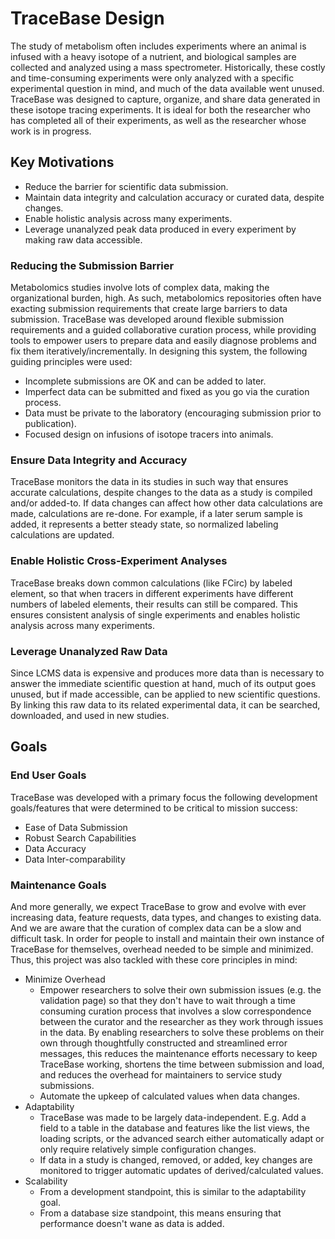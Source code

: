 # TraceBase Design

The study of metabolism often includes experiments where an animal is infused with a heavy isotope of a nutrient, and
biological samples are collected and analyzed using a mass spectrometer.  Historically, these costly and time-consuming
experiments were only analyzed with a specific experimental question in mind, and much of the data available went
unused.  TraceBase was designed to capture, organize, and share data generated in these isotope tracing experiments.  It
is ideal for both the researcher who has completed all of their experiments, as well as the researcher whose work is in
progress.

## Key Motivations

* Reduce the barrier for scientific data submission.
* Maintain data integrity and calculation accuracy or curated data, despite changes.
* Enable holistic analysis across many experiments.
* Leverage unanalyzed peak data produced in every experiment by making raw data accessible.

### Reducing the Submission Barrier

Metabolomics studies involve lots of complex data, making the organizational burden, high.   As such, metabolomics
repositories often have exacting submission requirements that create large barriers to data submission.  TraceBase was
developed around flexible submission requirements and a guided collaborative curation process, while providing tools to
empower users to prepare data and easily diagnose problems and fix them iteratively/incrementally.  In designing this
system, the following guiding principles were used:

* Incomplete submissions are OK and can be added to later.
* Imperfect data can be submitted and fixed as you go via the curation process.
* Data must be private to the laboratory (encouraging submission prior to publication).
* Focused design on infusions of isotope tracers into animals.

### Ensure Data Integrity and Accuracy

TraceBase monitors the data in its studies in such way that ensures accurate calculations, despite changes to the data
as a study is compiled and/or added-to.  If data changes can affect how other data calculations are made, calculations
are re-done.  For example, if a later serum sample is added, it represents a better steady state, so normalized labeling
calculations are updated.

### Enable Holistic Cross-Experiment Analyses

TraceBase breaks down common calculations (like FCirc) by labeled element, so that when tracers in different experiments
have different numbers of labeled elements, their results can still be compared.  This ensures consistent analysis of
single experiments and enables holistic analysis across many experiments.

### Leverage Unanalyzed Raw Data

Since LCMS data is expensive and produces more data than is necessary to answer the immediate scientific question at
hand, much of its output goes unused, but if made accessible, can be applied to new scientific questions.  By linking
this raw data to its related experimental data, it can be searched, downloaded, and used in new studies.

## <a name="Goals"></a>Goals

### End User Goals

TraceBase was developed with a primary focus the following development goals/features that were determined to be
critical to mission success:

* Ease of Data Submission
* Robust Search Capabilities
* Data Accuracy
* Data Inter-comparability

### Maintenance Goals

And more generally, we expect TraceBase to grow and evolve with ever increasing data, feature requests, data types, and
changes to existing data.  And we are aware that the curation of complex data can be a slow and difficult task.  In
order for people to install and maintain their own instance of TraceBase for themselves, overhead needed to be simple
and minimized.  Thus, this project was also tackled with these core principles in mind:

<!-- markdownlint-disable MD007 -->
* Minimize Overhead
    * Empower researchers to solve their own submission issues (e.g. the validation page) so that they don't have to wait
      through a time consuming curation process that involves a slow correspondence between the curator and the researcher
      as they work through issues in the data.  By enabling researchers to solve these problems on their own through
      thoughtfully constructed and streamlined error messages, this reduces the maintenance efforts necessary to keep
      TraceBase working, shortens the time between submission and load, and reduces the overhead for maintainers to
      service study submissions.
    * Automate the upkeep of calculated values when data changes.
* Adaptability
    * TraceBase was made to be largely data-independent.  E.g. Add a field to a table in the database and features like
      the list views, the loading scripts, or the advanced search either automatically adapt or only require relatively
      simple configuration changes.
    * If data in a study is changed, removed, or added, key changes are monitored to trigger automatic updates of
      derived/calculated values.
* Scalability
    * From a development standpoint, this is similar to the adaptability goal.
    * From a database size standpoint, this means ensuring that performance doesn't wane as data is added.
<!-- markdownlint-enable MD007 -->
